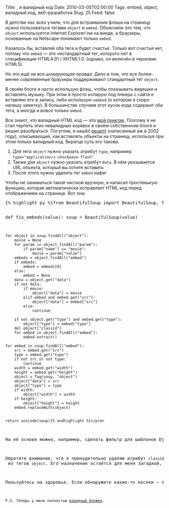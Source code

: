 Title: <object>, <embed> и валидный код
Date: 2010-03-05T02:00:00
Tags: embed, object, валидный код, веб-разработка
Slug: 25
Feed: false

<p>В детстве нас всех учили, что для встраивания флэша на страницу нужно пользоваться тегами <code>object</code> и <code>embed</code>. Объясняли это тем, что <code>object</code> используется Internet Explorer'ом на винде, а браузеры, основанные на Netscape понимают только <code>embed</code>.</p>
<p>Казалось бы, вставляй оба тега и будет счастье. Только вот счастья нет, потому что <code>embed</code> — это нестандартный тег, которого нет в спецификации HTML4.01 / XHTML1.0. (однако, он включён в черновик HTML5).</p>
<p>Но это ещё не вся <em>шокирующая правда</em>. Дело в том, что все более-менее современные браузеры поддерживают стандартный тег <code>object</code>.</p>
<!-- more -->
<p>В своём блоге я часто использую флэш, чтобы показывать видяшки и вставлять музыку. При этом я просто копирую под плеера с сайта и вставляю его в запись, либо использую <code>oembed</code> (о котором я скоро напишу заметку). В большинстве случаев этот кусок кода содержит оба тега, а иногда и вовсе только <code>embed</code>.</p>
<p>Все знают, что валидный HTML код — это <a href="http://andreyfedoseev.name/blog/post/12/pro-validnost-koda/">мой пунктик</a>. Поэтому я не стал терпеть этих невалидных корявок в своём собственном блоге и решил разобраться. Погуглив, я нашёл <a href="http://www.alistapart.com/articles/flashsatay/">рецепт</a> (написанный аж в 2002 году), описывающий, как вставлять объекты на страницу, используя при этом только валидный код. Вкратце суть его такова:</p>
<ol>
<li>Для тега <code>object</code> нужно указать атрибут <code>type</code>, например <code>type="application/x-shockwave-flash"</code>
<li>Также для <code>object</code> нужно указать атрибут <code>data</code>. В нём указывается URL  объекта, который вы хотите вставить</li>
<li>После этого нужно удалить тег <code>embed</code> нафиг</li>
</ol>
<p>Чтобы не заниматься такой чисткой вручную, я написал простенькую функцию, которая автоматически исправляет HTML код перед отображением на странице. Вот она:</p>
<pre>{% highlight py %}from BeautifulSoup import BeautifulSoup, Tag


def fix_embeds(value):
    soup = BeautifulSoup(value)

    for object in soup.findAll("object"):
        movie = None
        for param in object.findAll("param"):
            if param["name"] == "movie":
                movie = param["value"]
        embeds = object.findAll("embed")
        if embeds:
            embed = embeds[0]
        else:
            embed = None
        data = object.get("data")
        if not data:
            if movie:
                object["data"] = movie
            elif embed and embed.get("src"):
                object["data"] = embed["src"]
            else:
                continue
        
        if not object.get("type") and embed.get("type"):
            object["type"] = embed["type"]
        del object["classid"]
        for embed in object.findAll("embed"):
            embed.extract()
    
    for embed in soup.findAll("embed"):
        src = embed.get("src")
        type = embed.get("type")
        if not src or not type:
            continue
        width = embed.get("width")
        height = embed.get("height")
        object = Tag(soup, "object")
        object["data"] = src
        object["type"] = type
        if width:
            object["width"] = width
        if height:
            object["height"] = height
        embed.replaceWith(object)

                
    return unicode(soup){% endhighlight %}</pre>
<p>На её основе можно, например, сделать фильтр для шаблонов Django.</p>
<p>Обратите внимание, что я принудительно удаляю атрибут <code>classid</code> из тегов <code>object</code>. Его назначение остаётся для меня загадкой, однако если он присутствует, то не отображается музыкальный проигрыватель с Jamendo.</p>
<p>Пользуйтесь на здоровье. Если обнаружите какие-то косяки — пишите.</p>
<p><small>P.S. Теперь у меня полностью <a href="http://validator.w3.org/check?uri=http://andreyfedoseev.name/blog/">валидный бложек</a>.</small></p>
